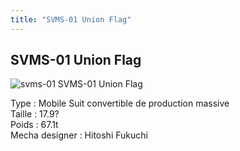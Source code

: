 ```yaml
---
title: "SVMS-01 Union Flag"
---
```


SVMS-01 Union Flag
------------------

![svms-01](/images/stories/saga/gundam00/ms/union/svms-01.png "flag.gif")
SVMS-01 Union Flag


Type : Mobile Suit convertible de production massive  
Taille : 17.9?  
Poids : 67.1t  
Mecha designer : Hitoshi Fukuchi

